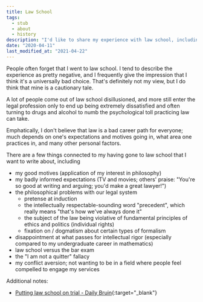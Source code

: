 ```yaml
---
title: Law School
tags:
  - stub
  - about
  - history
description: "I'd like to share my experience with law school, including my motives, why I didn't quit, and why I'm not practicing law."
date: "2020-04-11"
last_modified_at: "2021-04-22"
---
```


People often forget that I went to law school. I tend to describe the experience as pretty negative, and I frequently give the impression that I think it's a universally bad choice. That's definitely not my view, but I do think that mine is a cautionary tale.

A lot of people come out of law school disillusioned, and more still enter the legal profession only to end up being extremely dissatisfied and often turning to drugs and alcohol to numb the psychological toll practicing law can take.

Emphatically, I don't believe that law is a bad career path for everyone; much depends on one's expectations and motives going in, what area one practices in, and many other personal factors.

There are a few things connected to my having gone to law school that I want to write about, including

* my good motives (application of my interest in philosophy)
* my badly informed expectations (TV and movies; others' praise: "You're so good at writing and arguing; you'd make a great lawyer!")
* the philosophical problems with our legal system
  * pretense at induction
  * the intellectually respectable-sounding word "precedent", which really means "that's how we've always done it"
  * the subject of the law being violative of fundamental principles of ethics and politics (individual rights)
  * fixation on / dogmatism about certain types of formalism
* disappointment at what passes for intellectual rigor (especially compared to my undergraduate career in mathematics)
* law school versus the bar exam
* the "I am not a quitter" fallacy
* my conflict aversion; not wanting to be in a field where people feel compelled to engage my services

Additional notes:

* [Putting law school on trial - Daily Bruin](https://dailybruin.com/2008/03/02/putting-law-school-trial/){:target="&lowbar;blank"}
